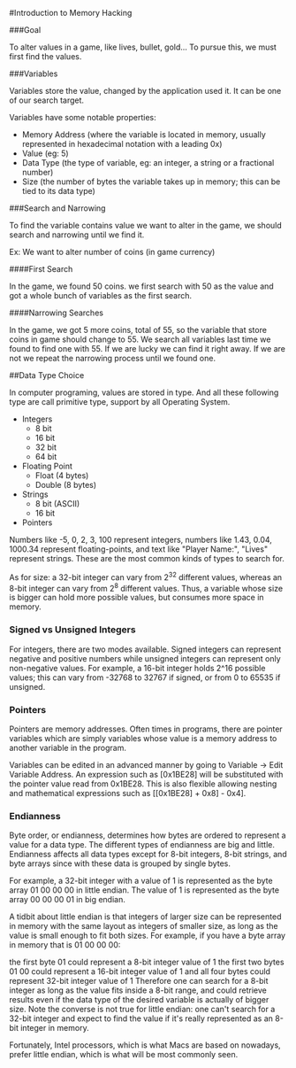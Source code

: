 #Introduction to Memory Hacking

###Goal

To alter values in a game, like lives, bullet, gold...
To pursue this, we must first find the values.

###Variables

Variables store the value, changed by the application used it. It can be one of our search target.

Variables have some notable properties:

- Memory Address (where the variable is located in memory, usually represented in hexadecimal notation with a leading 0x)
- Value (eg: 5)
- Data Type (the type of variable, eg: an integer, a string or a fractional number)
- Size (the number of bytes the variable takes up in memory; this can be tied to its data type)

###Search and Narrowing

To find the variable contains value we want to alter in the game, we should search and narrowing until we find it.

Ex: We want to alter number of coins (in game currency)

####First Search

In the game, we found 50 coins. we first search with 50 as the value and got a whole bunch of variables as the first search.

####Narrowing Searches

In the game, we got 5 more coins, total of 55, so the variable that store coins in game should change to 55. We search all variables last time we found to find one with 55. If we are lucky we can find it right away. If we are not we repeat the narrowing process until we found one.

##Data Type Choice

In computer programing, values are stored in type. And all these following type are call primitive type, support by all Operating System.

* Integers
  * 8 bit
  * 16 bit
  * 32 bit
  * 64 bit
* Floating Point
  * Float (4 bytes)
  * Double (8 bytes)
* Strings
  * 8 bit (ASCII)
  * 16 bit
* Pointers

Numbers like -5, 0, 2, 3, 100 represent integers, numbers like 1.43, 0.04, 1000.34 represent floating-points, and text like "Player Name:", "Lives" represent strings. These are the most common kinds of types to search for.

As for size: a 32-bit integer can vary from 2<sup>32</sup> different values, whereas an 8-bit integer can vary from 2<sup>8</sup> different values. Thus, a variable whose size is bigger can hold more possible values, but consumes more space in memory.

### Signed vs Unsigned Integers

For integers, there are two modes available. Signed integers can represent negative and positive numbers while unsigned integers can represent only non-negative values. For example, a 16-bit integer holds 2^16 possible values; this can vary from -32768 to 32767 if signed, or from 0 to 65535 if unsigned.

### Pointers

Pointers are memory addresses. Often times in programs, there are pointer variables which are simply variables whose value is a memory address to another variable in the program.

Variables can be edited in an advanced manner by going to Variable -> Edit Variable Address. An expression such as [0x1BE28] will be substituted with the pointer value read from 0x1BE28. This is also flexible allowing nesting and mathematical expressions such as [[0x1BE28] + 0x8] - 0x4].

### Endianness

Byte order, or endianness, determines how bytes are ordered to represent a value for a data type. The different types of endianness are big and little. Endianness affects all data types except for 8-bit integers, 8-bit strings, and byte arrays since with these data is grouped by single bytes.

For example, a 32-bit integer with a value of 1 is represented as the byte array 01 00 00 00 in little endian. The value of 1 is represented as the byte array 00 00 00 01 in big endian.

A tidbit about little endian is that integers of larger size can be represented in memory with the same layout as integers of smaller size, as long as the value is small enough to fit both sizes. For example, if you have a byte array in memory that is 01 00 00 00:

the first byte 01 could represent a 8-bit integer value of 1
the first two bytes 01 00 could represent a 16-bit integer value of 1
and all four bytes could represent 32-bit integer value of 1
Therefore one can search for a 8-bit integer as long as the value fits inside a 8-bit range, and could retrieve results even if the data type of the desired variable is actually of bigger size. Note the converse is not true for little endian: one can't search for a 32-bit integer and expect to find the value if it's really represented as an 8-bit integer in memory.

Fortunately, Intel processors, which is what Macs are based on nowadays, prefer little endian, which is what will be most commonly seen.
